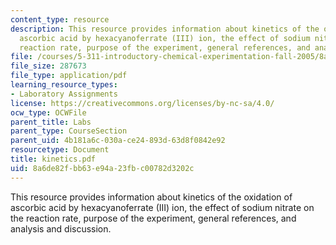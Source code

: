 ```yaml
---
content_type: resource
description: This resource provides information about kinetics of the oxidation of
  ascorbic acid by hexacyanoferrate (III) ion, the effect of sodium nitrate on the
  reaction rate, purpose of the experiment, general references, and analysis and discussion.
file: /courses/5-311-introductory-chemical-experimentation-fall-2005/8a6de82fbb63e94a23fbc00782d3202c_kinetics.pdf
file_size: 287673
file_type: application/pdf
learning_resource_types:
- Laboratory Assignments
license: https://creativecommons.org/licenses/by-nc-sa/4.0/
ocw_type: OCWFile
parent_title: Labs
parent_type: CourseSection
parent_uid: 4b181a6c-030a-ce24-893d-63d8f0842e92
resourcetype: Document
title: kinetics.pdf
uid: 8a6de82f-bb63-e94a-23fb-c00782d3202c
---
```

This resource provides information about kinetics of the oxidation of ascorbic acid by hexacyanoferrate (III) ion, the effect of sodium nitrate on the reaction rate, purpose of the experiment, general references, and analysis and discussion.